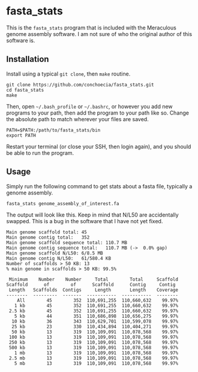 # fasta_stats

This is the `fasta_stats` program that is included with the Meraculous genome assembly software. I am not sure of who the original author of this software is.

## Installation

Install using a typical `git clone`, then `make` routine.

```
git clone https://github.com/conchoecia/fasta_stats.git
cd fasta_stats
make
```

Then, open `~/.bash_profile` or `~/.bashrc`, or however you add new programs to your path, 
then add the program to your path like so. Change the absolute path to match wherever your files are saved.

```
PATH=$PATH:/path/to/fasta_stats/bin
export PATH
```

Restart your terminal (or close your SSH, then login again), and you should be able to run the program.

## Usage

Simply run the following command to get stats about a fasta file, typically a genome assembly.

```
fasta_stats genome_assembly_of_interest.fa
```

The output will look like this. Keep in mind that N/L50 are accidentally swapped. This is a bug in the software that I have not yet fixed.

```
Main genome scaffold total: 45
Main genome contig total:   352
Main genome scaffold sequence total: 110.7 MB
Main genome contig sequence total:   110.7 MB (->  0.0% gap)
Main genome scaffold N/L50: 6/8.5 MB
Main genome contig N/L50:   61/580.4 KB
Number of scaffolds > 50 KB: 13
% main genome in scaffolds > 50 KB: 99.5%

 Minimum    Number    Number     Total        Total     Scaffold
Scaffold      of        of      Scaffold      Contig     Contig
 Length   Scaffolds  Contigs     Length       Length    Coverage
--------  ---------  -------  -----------  -----------  --------
    All        45        352  110,691,255  110,660,632    99.97%
   1 kb        45        352  110,691,255  110,660,632    99.97%
 2.5 kb        45        352  110,691,255  110,660,632    99.97%
   5 kb        44        351  110,686,898  110,656,275    99.97%
  10 kb        36        343  110,629,701  110,599,078    99.97%
  25 kb        23        330  110,434,894  110,404,271    99.97%
  50 kb        13        319  110,109,091  110,078,568    99.97%
 100 kb        13        319  110,109,091  110,078,568    99.97%
 250 kb        13        319  110,109,091  110,078,568    99.97%
 500 kb        13        319  110,109,091  110,078,568    99.97%
   1 mb        13        319  110,109,091  110,078,568    99.97%
 2.5 mb        13        319  110,109,091  110,078,568    99.97%
   5 mb        13        319  110,109,091  110,078,568    99.97%
```
